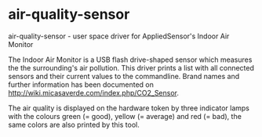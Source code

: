 air-quality-sensor
==================

air-quality-sensor - user space driver for AppliedSensor's Indoor Air Monitor

The Indoor Air Monitor is a USB flash drive-shaped sensor which measures
the the surrounding's air pollution. This driver prints a list with all
connected sensors and their current values to the commandline.
Brand names and further information has been documented on
<http://wiki.micasaverde.com/index.php/CO2_Sensor>.

The air quality is displayed on the hardware token by three indicator
lamps with the colours green (= good), yellow (= average) and red (=
bad), the same colors are also printed by this tool.
